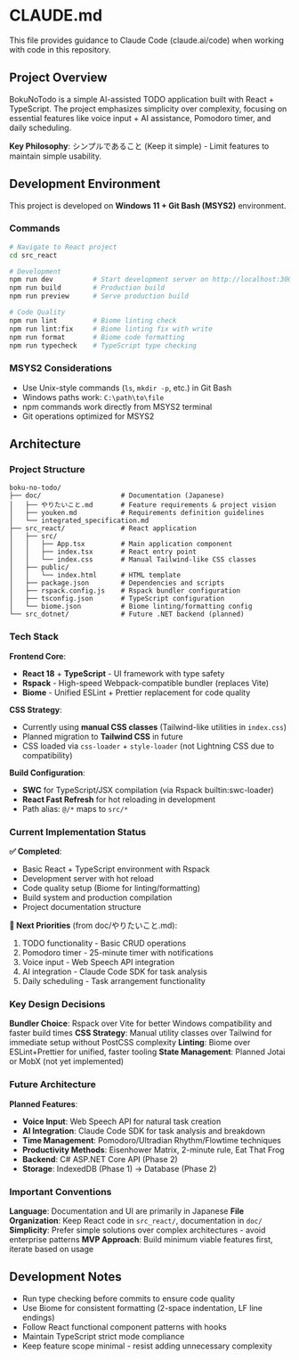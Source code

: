 # CLAUDE.md

This file provides guidance to Claude Code (claude.ai/code) when working with code in this repository.

## Project Overview

BokuNoTodo is a simple AI-assisted TODO application built with React + TypeScript. The project emphasizes simplicity over complexity, focusing on essential features like voice input + AI assistance, Pomodoro timer, and daily scheduling.

**Key Philosophy**: シンプルであること (Keep it simple) - Limit features to maintain simple usability.

## Development Environment

This project is developed on **Windows 11 + Git Bash (MSYS2)** environment.

### Commands

```bash
# Navigate to React project
cd src_react

# Development
npm run dev          # Start development server on http://localhost:3000
npm run build        # Production build
npm run preview      # Serve production build

# Code Quality
npm run lint         # Biome linting check
npm run lint:fix     # Biome linting fix with write
npm run format       # Biome code formatting
npm run typecheck    # TypeScript type checking
```

### MSYS2 Considerations
- Use Unix-style commands (`ls`, `mkdir -p`, etc.) in Git Bash
- Windows paths work: `C:\path\to\file`
- npm commands work directly from MSYS2 terminal
- Git operations optimized for MSYS2

## Architecture

### Project Structure
```
boku-no-todo/
├── doc/                    # Documentation (Japanese)
│   ├── やりたいこと.md       # Feature requirements & project vision
│   ├── youken.md           # Requirements definition guidelines
│   └── integrated_specification.md
├── src_react/              # React application
│   ├── src/
│   │   ├── App.tsx         # Main application component
│   │   ├── index.tsx       # React entry point
│   │   └── index.css       # Manual Tailwind-like CSS classes
│   ├── public/
│   │   └── index.html      # HTML template
│   ├── package.json        # Dependencies and scripts
│   ├── rspack.config.js    # Rspack bundler configuration
│   ├── tsconfig.json       # TypeScript configuration
│   └── biome.json          # Biome linting/formatting config
└── src_dotnet/             # Future .NET backend (planned)
```

### Tech Stack

**Frontend Core**:
- **React 18** + **TypeScript** - UI framework with type safety
- **Rspack** - High-speed Webpack-compatible bundler (replaces Vite)
- **Biome** - Unified ESLint + Prettier replacement for code quality

**CSS Strategy**:
- Currently using **manual CSS classes** (Tailwind-like utilities in `index.css`)
- Planned migration to **Tailwind CSS** in future
- CSS loaded via `css-loader` + `style-loader` (not Lightning CSS due to compatibility)

**Build Configuration**:
- **SWC** for TypeScript/JSX compilation (via Rspack builtin:swc-loader)
- **React Fast Refresh** for hot reloading in development
- Path alias: `@/*` maps to `src/*`

### Current Implementation Status

**✅ Completed**:
- Basic React + TypeScript environment with Rspack
- Development server with hot reload
- Code quality setup (Biome for linting/formatting)
- Build system and production compilation
- Project documentation structure

**🚧 Next Priorities** (from doc/やりたいこと.md):
1. TODO functionality - Basic CRUD operations
2. Pomodoro timer - 25-minute timer with notifications
3. Voice input - Web Speech API integration
4. AI integration - Claude Code SDK for task analysis
5. Daily scheduling - Task arrangement functionality

### Key Design Decisions

**Bundler Choice**: Rspack over Vite for better Windows compatibility and faster build times
**CSS Strategy**: Manual utility classes over Tailwind for immediate setup without PostCSS complexity
**Linting**: Biome over ESLint+Prettier for unified, faster tooling
**State Management**: Planned Jotai or MobX (not yet implemented)

### Future Architecture

**Planned Features**:
- **Voice Input**: Web Speech API for natural task creation
- **AI Integration**: Claude Code SDK for task analysis and breakdown
- **Time Management**: Pomodoro/Ultradian Rhythm/Flowtime techniques
- **Productivity Methods**: Eisenhower Matrix, 2-minute rule, Eat That Frog
- **Backend**: C# ASP.NET Core API (Phase 2)
- **Storage**: IndexedDB (Phase 1) → Database (Phase 2)

### Important Conventions

**Language**: Documentation and UI are primarily in Japanese
**File Organization**: Keep React code in `src_react/`, documentation in `doc/`
**Simplicity**: Prefer simple solutions over complex architectures - avoid enterprise patterns
**MVP Approach**: Build minimum viable features first, iterate based on usage

## Development Notes

- Run type checking before commits to ensure code quality
- Use Biome for consistent formatting (2-space indentation, LF line endings)
- Follow React functional component patterns with hooks
- Maintain TypeScript strict mode compliance
- Keep feature scope minimal - resist adding unnecessary complexity